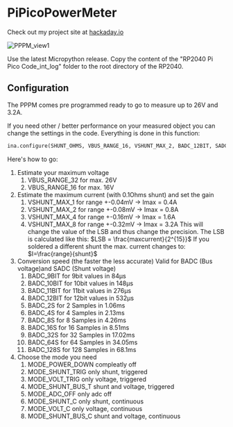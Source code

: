 # PiPicoPowerMeter
Check out my project site at [hackaday.io](https://hackaday.io/project/189359-pi-pico-power-meter)

![PPPM_view1](https://github.com/pellematrose/PiPicoPowerMeter/blob/main/PPPM_V2.jpg)

Use the latest Micropython release.
Copy the content of the "RP2040 Pi Pico Code_int_log" folder to the root directory of the RP2040.

## Configuration ##
The PPPM comes pre programmed ready to go to measure up to 26V and 3.2A.

If you need other / better performance on your measured object you can change the settings in the code.
Everything is done in this function:
```python
ina.configure(SHUNT_OHMS, VBUS_RANGE_16, VSHUNT_MAX_2, BADC_12BIT, SADC_12BIT, MODE_SHUNT_BUS_C)
```
Here's how to go:
1. Estimate your maximum voltage
	1. VBUS_RANGE_32 for max. 26V
	2. VBUS_RANGE_16 for max. 16V
2. Estimate the maximum current (with 0.1Ohms shunt) and set the gain
	1. VSHUNT_MAX_1 for range +-0.04mV -> Imax = 0.4A
	2. VSHUNT_MAX_2 for range +-0.08mV -> Imax = 0.8A
	3. VSHUNT_MAX_4 for range +-0.16mV -> Imax = 1.6A
	4. VSHUNT_MAX_8 for range +-0.32mV -> Imax = 3.2A
This will change the value of the LSB and thus change the precision.
The LSB is calculated like this: $LSB = \frac{maxcurrent}{2^{15}}$
If you soldered a different shunt the max. current changes to: $I=\frac{range}{shunt}$
3. Conversion speed (the faster the less accurate) Valid for BADC (Bus voltage)and SADC (Shunt voltage)
	1. BADC_9BIT for 9bit values in 84µs
	2. BADC_10BIT for 10bit values in 148µs
	3. BADC_11BIT for 11bit values in 276µs
	4. BADC_12BIT for 12bit values in 532µs
	5. BADC_2S for 2 Samples in 1.06ms
	6. BADC_4S for 4 Samples in 2.13ms
	7. BADC_8S for 8 Samples in 4.26ms
	8. BADC_16S for 16 Samples in 8.51ms
	9. BADC_32S for 32 Samples in 17.02ms
	10. BADC_64S for 64 Samples in 34.05ms
	11. BADC_128S for 128 Samples in 68.1ms
4. Choose the mode you need
	1. MODE_POWER_DOWN compleatly off
	2. MODE_SHUNT_TRIG only shunt, triggered
	3. MODE_VOLT_TRIG  only voltage, triggered
	4. MODE_SHUNT_BUS_T shunt and voltage, triggered
	5. MODE_ADC_OFF only adc off
	6. MODE_SHUNT_C only shunt, continuous
	7. MODE_VOLT_C only voltage, continuous
	8. MODE_SHUNT_BUS_C shunt and voltage, continuous

